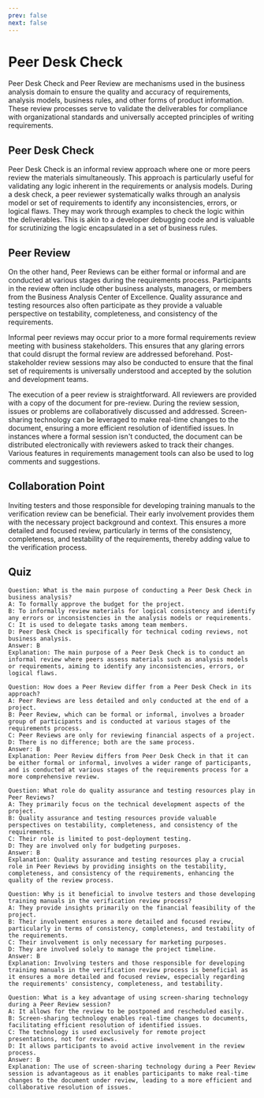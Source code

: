```yaml
---
prev: false
next: false
---
```


# Peer Desk Check

Peer Desk Check and Peer Review are mechanisms used in the business analysis domain to ensure the quality and accuracy of requirements, analysis models, business rules, and other forms of product information. These review processes serve to validate the deliverables for compliance with organizational standards and universally accepted principles of writing requirements.

## Peer Desk Check

Peer Desk Check is an informal review approach where one or more peers review the materials simultaneously. This approach is particularly useful for validating any logic inherent in the requirements or analysis models. During a desk check, a peer reviewer systematically walks through an analysis model or set of requirements to identify any inconsistencies, errors, or logical flaws. They may work through examples to check the logic within the deliverables. This is akin to a developer debugging code and is valuable for scrutinizing the logic encapsulated in a set of business rules.

## Peer Review

On the other hand, Peer Reviews can be either formal or informal and are conducted at various stages during the requirements process. Participants in the review often include other business analysts, managers, or members from the Business Analysis Center of Excellence. Quality assurance and testing resources also often participate as they provide a valuable perspective on testability, completeness, and consistency of the requirements.

Informal peer reviews may occur prior to a more formal requirements review meeting with business stakeholders. This ensures that any glaring errors that could disrupt the formal review are addressed beforehand. Post-stakeholder review sessions may also be conducted to ensure that the final set of requirements is universally understood and accepted by the solution and development teams.

The execution of a peer review is straightforward. All reviewers are provided with a copy of the document for pre-review. During the review session, issues or problems are collaboratively discussed and addressed. Screen-sharing technology can be leveraged to make real-time changes to the document, ensuring a more efficient resolution of identified issues. In instances where a formal session isn't conducted, the document can be distributed electronically with reviewers asked to track their changes. Various features in requirements management tools can also be used to log comments and suggestions.

## Collaboration Point

Inviting testers and those responsible for developing training manuals to the verification review can be beneficial. Their early involvement provides them with the necessary project background and context. This ensures a more detailed and focused review, particularly in terms of the consistency, completeness, and testability of the requirements, thereby adding value to the verification process.

## Quiz

```quiz
Question: What is the main purpose of conducting a Peer Desk Check in business analysis?
A: To formally approve the budget for the project.
B: To informally review materials for logical consistency and identify any errors or inconsistencies in the analysis models or requirements.
C: It is used to delegate tasks among team members.
D: Peer Desk Check is specifically for technical coding reviews, not business analysis.
Answer: B
Explanation: The main purpose of a Peer Desk Check is to conduct an informal review where peers assess materials such as analysis models or requirements, aiming to identify any inconsistencies, errors, or logical flaws.

Question: How does a Peer Review differ from a Peer Desk Check in its approach?
A: Peer Reviews are less detailed and only conducted at the end of a project.
B: Peer Review, which can be formal or informal, involves a broader group of participants and is conducted at various stages of the requirements process.
C: Peer Reviews are only for reviewing financial aspects of a project.
D: There is no difference; both are the same process.
Answer: B
Explanation: Peer Review differs from Peer Desk Check in that it can be either formal or informal, involves a wider range of participants, and is conducted at various stages of the requirements process for a more comprehensive review.

Question: What role do quality assurance and testing resources play in Peer Reviews?
A: They primarily focus on the technical development aspects of the project.
B: Quality assurance and testing resources provide valuable perspectives on testability, completeness, and consistency of the requirements.
C: Their role is limited to post-deployment testing.
D: They are involved only for budgeting purposes.
Answer: B
Explanation: Quality assurance and testing resources play a crucial role in Peer Reviews by providing insights on the testability, completeness, and consistency of the requirements, enhancing the quality of the review process.

Question: Why is it beneficial to involve testers and those developing training manuals in the verification review process?
A: They provide insights primarily on the financial feasibility of the project.
B: Their involvement ensures a more detailed and focused review, particularly in terms of consistency, completeness, and testability of the requirements.
C: Their involvement is only necessary for marketing purposes.
D: They are involved solely to manage the project timeline.
Answer: B
Explanation: Involving testers and those responsible for developing training manuals in the verification review process is beneficial as it ensures a more detailed and focused review, especially regarding the requirements' consistency, completeness, and testability.

Question: What is a key advantage of using screen-sharing technology during a Peer Review session?
A: It allows for the review to be postponed and rescheduled easily.
B: Screen-sharing technology enables real-time changes to documents, facilitating efficient resolution of identified issues.
C: The technology is used exclusively for remote project presentations, not for reviews.
D: It allows participants to avoid active involvement in the review process.
Answer: B
Explanation: The use of screen-sharing technology during a Peer Review session is advantageous as it enables participants to make real-time changes to the document under review, leading to a more efficient and collaborative resolution of issues.
```
